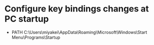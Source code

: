 # Configure key bindings changes at PC startup
- PATH
  C:\Users\miyakei\AppData\Roaming\Microsoft\Windows\Start Menu\Programs\Startup
